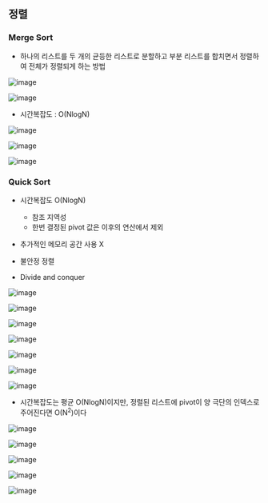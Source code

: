 ## 정렬

### Merge Sort
- 하나의 리스트를 두 개의 균등한 리스트로 분할하고 부분 리스트를 합치면서 정렬하여 전체가 정렬되게 하는 방법

![image](https://user-images.githubusercontent.com/67304980/138600401-dcf7c72a-72e1-4768-a1ed-4857c382d5aa.png)

![image](https://user-images.githubusercontent.com/67304980/138600416-b278c6e7-5038-44e8-892c-c2e96285edeb.png)

- 시간복잡도 : O(NlogN)

![image](https://user-images.githubusercontent.com/67304980/138600444-dd8866a0-5861-4173-abbe-3b979baeb7a2.png)

![image](https://user-images.githubusercontent.com/67304980/138600450-6adfc915-a92f-45cb-a218-2c4d4879f86a.png)

![image](https://user-images.githubusercontent.com/67304980/138600464-c6ca8519-c136-4923-8b85-fb98b162df06.png)


### Quick Sort

- 시간복잡도 O(NlogN)
  - 참조 지역성
  - 한번 결정된 pivot 값은 이후의 연산에서 제외

- 추가적인 메모리 공간 사용 X
- 불안정 정렬
- Divide and conquer

![image](https://user-images.githubusercontent.com/67304980/138600534-46289657-3712-4758-8a89-2e343b72031d.png)

![image](https://user-images.githubusercontent.com/67304980/138600540-4007c78c-54e5-41de-a3fb-369c2820723a.png)

![image](https://user-images.githubusercontent.com/67304980/138600553-d899261c-c4a8-4c1b-b6c5-6c4591f1cdcf.png)

![image](https://user-images.githubusercontent.com/67304980/138600562-e3096842-3142-4c83-bbcc-c07c4fc613a0.png)

![image](https://user-images.githubusercontent.com/67304980/138600576-b9bdfd92-32e0-4b6a-830e-dda6c65ed65c.png)

![image](https://user-images.githubusercontent.com/67304980/138600592-77668465-c509-43f3-a07e-dee8684abcf4.png)

![image](https://user-images.githubusercontent.com/67304980/138600597-7fa6bcfd-8936-497d-90a0-c87826428c74.png)


- 시간복잡도는 평균 O(NlogN)이지만, 정렬된 리스트에 pivot이 양 극단의 인덱스로 주어진다면 O(N<sup>2</sup>)이다

![image](https://user-images.githubusercontent.com/67304980/138600845-00b9294a-b243-474e-99a6-35fc395ae11b.png)

![image](https://user-images.githubusercontent.com/67304980/138600849-3891c64a-1c0d-4fa8-b26a-f48d6948d417.png)

![image](https://user-images.githubusercontent.com/67304980/138600852-e2479d71-f1c4-49a2-b052-2ba648094140.png)

![image](https://user-images.githubusercontent.com/67304980/138600859-6dcff3d2-2915-4213-a276-ea07dc5fbf41.png)

![image](https://user-images.githubusercontent.com/67304980/138600866-b4a9696f-50b6-4037-9350-86204f83122e.png)








